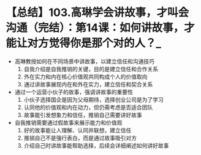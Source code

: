 # 【总结】103.高琳学会讲故事，才叫会沟通（完结）：第14课：如何讲故事，才能让对方觉得你是那个对的人？_

-   高琳教授如何在不同场景中讲故事，以建立信任和沟通技巧
    1.  自我介绍是自我推销的关键，目的是建立信任和合作关系
    2.  外在实力和内在核心价值观共同构成个人的价值取向
    3.  通过讲故事展现内在和外在实力，建立信任和契合关系
-   通过一个运营小伙子的故事，强调讲故事的重要性
    1.  小伙子选择国企是因为父母期待，选择创业公司是为了学习
    2.  认同他的价值观和内在动力，但仍需考虑是否适合团队
    3.  故事能引发想象力和信任，推销自己需要讲好故事
-   自我推销需要通过假故事来展示能力和价值观
    1.  好的故事能让人理解、认同并联想，建立信任
    2.  推销自己不是强行表白，而是通过故事吸引对方
    3.  介绍自己时讲故事能帮助选择，后续会详细阐述如何讲好故事